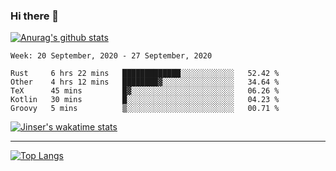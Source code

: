 ### Hi there 👋

[![Anurag's github stats](https://github-readme-stats.vercel.app/api?username=jinserrr&show_icons=true)](https://github.com/anuraghazra/github-readme-stats)


<!--START_SECTION:waka-->
```text
Week: 20 September, 2020 - 27 September, 2020

Rust     6 hrs 22 mins   █████████████░░░░░░░░░░░░   52.42 % 
Other    4 hrs 12 mins   ████████▓░░░░░░░░░░░░░░░░   34.64 % 
TeX      45 mins         █▓░░░░░░░░░░░░░░░░░░░░░░░   06.26 % 
Kotlin   30 mins         █░░░░░░░░░░░░░░░░░░░░░░░░   04.23 % 
Groovy   5 mins          ▒░░░░░░░░░░░░░░░░░░░░░░░░   00.71 % 
```
<!--END_SECTION:waka-->

[![Jinser's wakatime stats](https://github-readme-stats.vercel.app/api/wakatime?username=jinser)](https://github.com/anuraghazra/github-readme-stats)

***

[![Top Langs](https://github-readme-stats.vercel.app/api/top-langs/?username=jinserrr)](https://github.com/anuraghazra/github-readme-stats)

